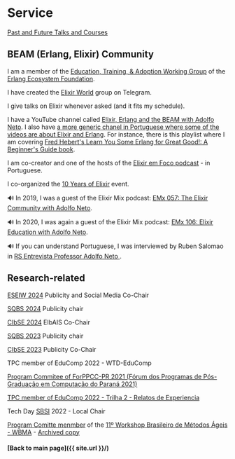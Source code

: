 # Service 

[Past and Future Talks and Courses](service/talks.md)


## BEAM (Erlang, Elixir) Community

I am a member of the [Education, Training, & Adoption Working Group](https://erlef.org/wg/education) of the [Erlang Ecosystem Foundation](https://erlef.org/).

I have created the [Elixir World](http://t.me/elixir_world) group on Telegram.

I give talks on Elixir whenever asked (and it fits my schedule).

I have a YouTube channel called [Elixir, Erlang and the BEAM with Adolfo Neto](https://www.youtube.com/c/ElixirErlangandtheBEAMwithAdolfoNeto). I also have [a more generic chanel in Portuguese where some of the videos are about Elixir and Erlang](https://www.youtube.com/c/AdolfoNeto). For instance, there is this playlist where I am covering [Fred Hebert's Learn You Some Erlang for Great Good!: A Beginner's Guide book](https://www.youtube.com/playlist?list=PLF5ttO8F-IsTided30sMhUx-5Rfyeur65).

I am co-creator and one of the hosts of the [Elixir em Foco podcast](https://anchor.fm/elixiremfoco/) - in Portuguese.

I co-organized the [10 Years of Elixir](https://adolfont.github.io/service/events/10YearsOfElixir/) event.


🔊 In 2019, I was a guest of the Elixir Mix podcast: [EMx 057: The Elixir Community with Adolfo Neto](https://dev.to/elixirmix/emx-057-the-elixir-community-with-adolfo-neto).

🔊 In 2020, I was again a guest of the Elixir Mix podcast: [EMx 106: Elixir Education with Adolfo Neto](https://devchat.tv/uncategorized/emx-106-elixir-education-with-adolfo-neto/).

🔊 If you can understand Portuguese, I was interviewed by Ruben Salomao in [RS Entrevista Professor Adolfo Neto
](https://www.rubensalomao.me/2020/07/rs-entrevista-professor-adolfo-neto.html).
 
 


## Research-related

[ESEIW 2024](https://conf.researchr.org/home/esem-2024) Publicity and Social Media Co-Chair

[SQBS 2024](https://adolfon.substack.com/p/simposio-brasileiro-de-qualidade) Publicity chair

[CIbSE 2024](https://conf.researchr.org/committee/cibse-2024/cibse-2024-eibais-eibais-chairs---coordinadores-de-eibais---coordenadores-da-eibais) EIbAIS Co-Chair

[SQBS 2023](http://sbqs.sbc.org.br/2023/index.php/pt/comissao-organizadora) Publicity chair

[CIbSE 2023](https://easychair.org/cfp/cibse_2023) Publicity Co-Chair


TPC member of EduComp 2022 - WTD-EduComp

[Program Commitee of ForPPCC-PR 2021 (Fórum dos Programas de Pós-Graduação em Computação do Paraná 2021)](https://easychair.org/my/conference?conf=forppccpr2021#)

[TPC member of EduComp 2022 - Trilha 2 - Relatos de Experiencia](https://www.educompbrasil.org/simposio/2022/)

Tech Day [SBSI](http://www2.sbc.org.br/ce-si/sbsi.html) 2022 - Local Chair

[Program Comitte menmber](http://www.agilebrazil.com/2021/comite) of the  [11º Workshop Brasileiro de Métodos Ágeis - WBMA](http://www.agilebrazil.com/2021/wbma)  - [Archived copy](https://archive.is/OCP3x)


#### [Back to main page]({{ site.url }}/)


